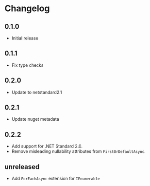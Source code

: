 # Changelog

## 0.1.0
- Initial release

## 0.1.1
- Fix type checks

## 0.2.0
- Update to netstandard2.1

## 0.2.1
- Update nuget metadata

## 0.2.2
- Add support for .NET Standard 2.0.
- Remove misleading nullability attributes from `FirstOrDefaultAsync`.

## unreleased
- Add `ForEachAsync` extension for `IEnumerable`
